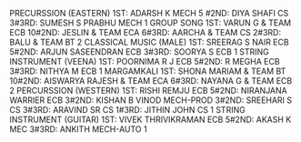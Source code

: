 PRECURSSION (EASTERN)
1ST: ADARSH K MECH 5 #2ND: DIYA SHAFI CS 3#3RD: SUMESH S PRABHU MECH 1
GROUP SONG
1ST: VARUN G & TEAM ECB 10#2ND: JESLIN & TEAM ECA 6#3RD: AARCHA & TEAM CS 2#3RD: BALU & TEAM BT 2
CLASSICAL MUSIC (MALE)
1ST: SREERAG S NAIR ECB 5#2ND: ARJUN SASEENDRAN ECB 3#3RD: SOORYA S ECB 1
STRING INSTRUMENT (VEENA)
1ST: POORNIMA R J ECB 5#2ND: R MEGHA ECB 3#3RD: NITHYA M ECB 1
MARGAMKALI
1ST: SHONA MARIAM & TEAM BT 10#2ND: AISWARYA RAJESH & TEAM ECA 6#3RD: NAYANA G & TEAM ECB 2
PERCURSSION (WESTERN)
1ST: RISHI REMJU ECB 5#2ND: NIRANJANA WARRIER ECB 3#2ND: KISHAN B VINOD MECH-PROD 3#2ND: SREEHARI S CS 3#3RD: ARAVIND SR CS 1#3RD: JITHIN JOHN CS 1
STRING INSTRUMENT (GUITAR)
1ST: VIVEK THRIVIKRAMAN ECB 5#2ND: AKASH K MEC 3#3RD: ANKITH MECH-AUTO 1